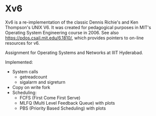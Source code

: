 # Xv6

Xv6 is a re-implementation of the classic Dennis Richie's and Ken Thompson's UNIX V6. It was created for pedagogical purposes in MIT's Operating System Engineering course in 2006. See also <https://pdos.csail.mit.edu/6.1810/>, which provides pointers to on-line resources for v6.

Assignment for Operating Systems and Networks at IIIT Hyderabad.

Implemented:

- System calls
  - getreadcount
  - sigalarm and sigreturn
- Copy on write fork
- Scheduling:
  - FCFS (First Come First Serve)
  - MLFQ (Multi Level Feedback Queue) with plots
  - PBS (Priority Based Scheduling) with plots
